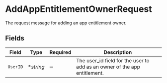 # AddAppEntitlementOwnerRequest

The request message for adding an app entitlement owner.


## Fields

| Field                                                                     | Type                                                                      | Required                                                                  | Description                                                               |
| ------------------------------------------------------------------------- | ------------------------------------------------------------------------- | ------------------------------------------------------------------------- | ------------------------------------------------------------------------- |
| `UserID`                                                                  | **string*                                                                 | :heavy_minus_sign:                                                        | The user_id field for the user to add as an owner of the app entitlement. |
